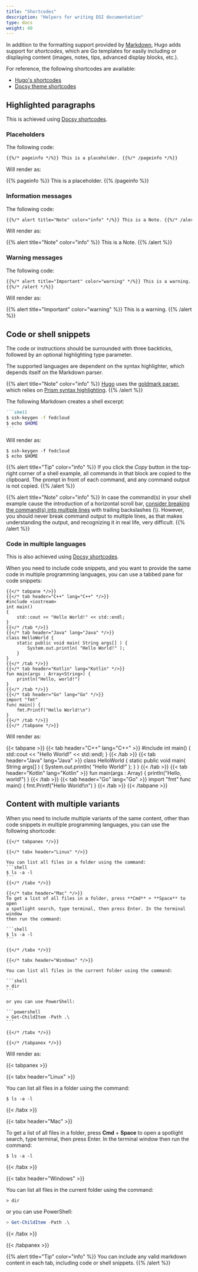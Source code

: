 ```yaml
---
title: "Shortcodes"
description: "Helpers for writing EGI documentation"
type: docs
weight: 40
---
```


In addition to the formatting support provided by
[Markdown](https://spec.commonmark.org/0.29/), Hugo adds support for
_shortcodes_, which are Go templates for easily including or displaying content
(images, notes, tips, advanced display blocks, etc.).

For reference, the following shortcodes are available:

- [Hugo's shortcodes](https://gohugo.io/content-management/shortcodes/)
- [Docsy theme shortcodes](https://www.docsy.dev/docs/adding-content/shortcodes/)

## Highlighted paragraphs

This is achieved using
[Docsy shortcodes](https://www.docsy.dev/docs/adding-content/shortcodes/#shortcode-helpers).

### Placeholders

The following code:

```markdown
{{%/* pageinfo */%}} This is a placeholder. {{%/* /pageinfo */%}}
```

Will render as:

{{% pageinfo %}} This is a placeholder. {{% /pageinfo %}}

### Information messages

The following code:

```markdown
{{%/* alert title="Note" color="info" */%}} This is a Note. {{%/* /alert */%}}
```

Will render as:

{{% alert title="Note" color="info" %}} This is a Note. {{% /alert %}}

### Warning messages

The following code:

```markdown
{{%/* alert title="Important" color="warning" */%}} This is a warning.
{{%/* /alert */%}}
```

Will render as:

{{% alert title="Important" color="warning" %}} This is a warning.
{{% /alert %}}

## Code or shell snippets

The code or instructions should be surrounded with three backticks, followed by
an optional highlighting type parameter.

The supported languages are dependent on the syntax highlighter, which depends
itself on the Markdown parser.

{{% alert title="Note" color="info" %}} [Hugo](https://gohugo.io/) uses the
[goldmark parser](https://github.com/yuin/goldmark), which relies on
[Prism syntax highlighting](https://prismjs.com/download.html#themes=prism).
{{% /alert %}}

The following Markdown creates a shell excerpt:

````markdown
```shell
$ ssh-keygen -f fedcloud
$ echo $HOME
```
````

Will render as:

```shell
$ ssh-keygen -f fedcloud
$ echo $HOME
```

{{% alert title="Tip" color="info" %}} If you click the _Copy_ button in the
top-right corner of a shell example, all commands in that block are copied to
the clipboard. The prompt in front of each command, and any command output is
not copied. {{% /alert %}}

{{% alert title="Note" color="info" %}} In case the command(s) in your shell
example cause the introduction of a horizontal scroll bar,
[consider breaking the command(s) into multiple lines](../style/#basic-rules)
with trailing backslashes (\\). However, you should never break command output
to multiple lines, as that makes understanding the output, and recognizing it in
real life, very difficult. {{% /alert %}}

### Code in multiple languages

This is also achieved using
[Docsy shortcodes](https://www.docsy.dev/docs/adding-content/shortcodes/#tabbed-panes).

When you need to include code snippets, and you want to provide the same code in
multiple programming languages, you can use a tabbed pane for code snippets:

<!-- markdownlint-disable no-inline-html no-missing-space-atx -->
<!-- markdownlint-disable blanks-around-fences no-space-in-code -->

```go-html-template
{{</* tabpane */>}}
{{</* tab header="C++" lang="C++" */>}}
#include <iostream>
int main()
{
    std::cout << "Hello World!" << std::endl;
}
{{</* /tab */>}}
{{</* tab header="Java" lang="Java" */>}}
class HelloWorld {
    static public void main( String args[] ) {
        System.out.println( "Hello World!" );
    }
}
{{</* /tab */>}}
{{</* tab header="Kotlin" lang="Kotlin" */>}}
fun main(args : Array<String>) {
    println("Hello, world!")
}
{{</* /tab */>}}
{{</* tab header="Go" lang="Go" */>}}
import "fmt"
func main() {
    fmt.Printf("Hello World!\n")
}
{{</* /tab */>}}
{{</* /tabpane */>}}
```

Will render as:

<!-- prettier-ignore -->
{{< tabpane >}}
{{< tab header="C++" lang="C++" >}}
#include <iostream>
int main()
{
    std::cout << "Hello World!" << std::endl;
}
{{< /tab >}}
{{< tab header="Java" lang="Java" >}}
class HelloWorld {
    static public void main( String args[] ) {
        System.out.println( "Hello World!" );
    }
}
{{< /tab >}}
{{< tab header="Kotlin" lang="Kotlin" >}}
fun main(args : Array<String>) {
    println("Hello, world!")
}
{{< /tab >}}
{{< tab header="Go" lang="Go" >}}
import "fmt"
func main() {
    fmt.Printf("Hello World!\n")
}
{{< /tab >}}
{{< /tabpane >}}

## Content with multiple variants

When you need to include multiple variants of the same content, other than code
snippets in multiple programming languages, you can use the following shortcode:

````go-html-template
{{</* tabpanex */>}}

{{</* tabx header="Linux" */>}}

You can list all files in a folder using the command:
```shell
$ ls -a -l
```
{{</* /tabx */>}}

{{</* tabx header="Mac" */>}}
To get a list of all files in a folder, press **Cmd** + **Space** to open
a spotlight search, type terminal, then press Enter. In the terminal window
then run the command:

```shell
$ ls -a -l
```

{{</* /tabx */>}}

{{</* tabx header="Windows" */>}}

You can list all files in the current folder using the command:

```shell
> dir
```

or you can use PowerShell:

```powershell
> Get-ChildItem -Path .\
```

{{</* /tabx */>}}

{{</* /tabpanex */>}}
````

Will render as:

{{< tabpanex >}}

{{< tabx header="Linux" >}}

You can list all files in a folder using the command:

```shell
$ ls -a -l
```

{{< /tabx >}}

{{< tabx  header="Mac" >}}

To get a list of all files in a folder, press **Cmd** + **Space** to open a
spotlight search, type terminal, then press Enter. In the terminal window then
run the command:

```shell
$ ls -a -l
```

{{< /tabx >}}

{{< tabx  header="Windows" >}}

You can list all files in the current folder using the command:

```shell
> dir
```

or you can use PowerShell:

```powershell
> Get-ChildItem -Path .\
```

{{< /tabx >}}

{{< /tabpanex >}}

{{% alert title="Tip" color="info" %}} You can include any valid markdown
content in each tab, including code or shell snippets. {{% /alert %}}

<!-- markdownlint-enable blanks-around-fences no-space-in-code -->
<!-- markdownlint-enable no-inline-html no-missing-space-atx -->
